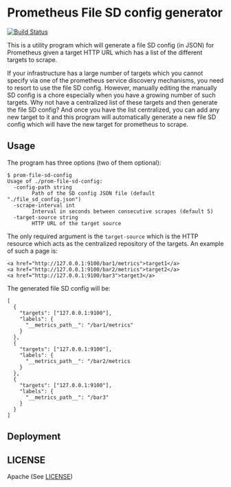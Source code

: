 # Prometheus File SD config generator

[![Build Status](https://travis-ci.org/amitsaha/prom-file-sd-config-generator.svg?branch=master)](https://travis-ci.org/amitsaha/prom-file-sd-config-generator)

This is a utility program which will generate a file SD config (in JSON) for Prometheus
given a target HTTP URL which has a list of the different targets to scrape.

If your infrastructure has a large number of targets which you cannot specify via one
of the prometheus service discovery mechanisms, you need to resort to use the file SD
config. However, manually editing the manually SD config is a chore especially
when you have a growing number of such targets. Why not have a centralized list of
these targets and then generate the file SD config? And once you have the list centralized,
you can add any new target to it and this program will automatically generate a new file SD config
which will have the new target for prometheus to scrape.

## Usage

The program has three options (two of them optional):

```
$ prom-file-sd-config 
Usage of ./prom-file-sd-config:
  -config-path string
    	Path of the SD config JSON file (default "./file_sd_config.json")
  -scrape-interval int
    	Interval in seconds between consecutive scrapes (default 5)
  -target-source string
    	HTTP URL of the target source
```

The only required argument is the `target-source` which is the HTTP resource which acts
as the centralized repository of the targets. An example of such a page is:

```
<a href="http://127.0.0.1:9100/bar1/metrics">target1</a>
<a href="http://127.0.0.1:9100/bar2/metrics">target2</a>
<a href="http://127.0.0.1:9100/bar3">target3</a>
```

The generated file SD config will be:

```
[
  {
    "targets": ["127.0.0.1:9100"],
    "labels": {
      "__metrics_path__": "/bar1/metrics"
    }
  },
  {
    "targets": ["127.0.0.1:9100"],
    "labels": {
      "__metrics_path__": "/bar2/metrics
    }
  },
  {
    "targets": ["127.0.0.1:9100"],
    "labels": {
      "__metrics_path__": "/bar3"
    }
  }
]

```

## Deployment

## LICENSE

Apache (See [LICENSE](./LICENSE))

